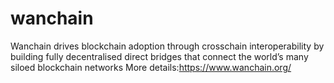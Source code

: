 wanchain
=======
Wanchain drives blockchain adoption through crosschain interoperability by building fully decentralised direct bridges that connect the world’s many siloed blockchain networks
More details:https://www.wanchain.org/
